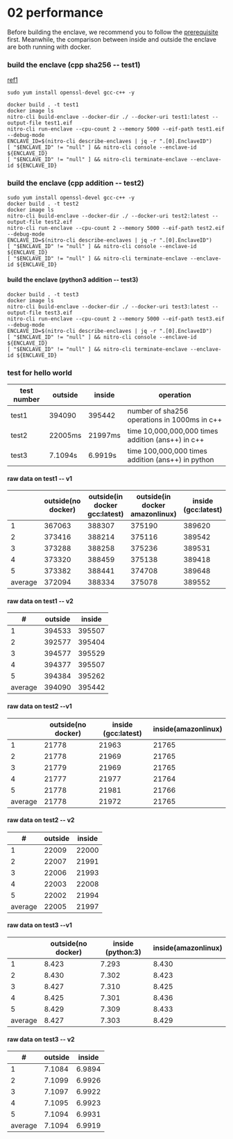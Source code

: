# 02 performance

Before building the enclave, we recommend you to follow the [prerequisite](/prerequisite.md) first. Meanwhile, the comparison between inside and outside the enclave are both running with docker.

### build the enclave (cpp sha256 -- test1)

[ref1](https://stackoverflow.com/questions/2262386/generate-sha256-with-openssl-and-c/10632725)

```
sudo yum install openssl-devel gcc-c++ -y 

docker build . -t test1
docker image ls
nitro-cli build-enclave --docker-dir ./ --docker-uri test1:latest --output-file test1.eif
nitro-cli run-enclave --cpu-count 2 --memory 5000 --eif-path test1.eif --debug-mode
ENCLAVE_ID=$(nitro-cli describe-enclaves | jq -r ".[0].EnclaveID")
[ "$ENCLAVE_ID" != "null" ] && nitro-cli console --enclave-id ${ENCLAVE_ID}
[ "$ENCLAVE_ID" != "null" ] && nitro-cli terminate-enclave --enclave-id ${ENCLAVE_ID}
```

### build the enclave (cpp addition -- test2)

```
sudo yum install openssl-devel gcc-c++ -y 
docker build . -t test2
docker image ls
nitro-cli build-enclave --docker-dir ./ --docker-uri test2:latest --output-file test2.eif
nitro-cli run-enclave --cpu-count 2 --memory 5000 --eif-path test2.eif --debug-mode
ENCLAVE_ID=$(nitro-cli describe-enclaves | jq -r ".[0].EnclaveID")
[ "$ENCLAVE_ID" != "null" ] && nitro-cli console --enclave-id ${ENCLAVE_ID}
[ "$ENCLAVE_ID" != "null" ] && nitro-cli terminate-enclave --enclave-id ${ENCLAVE_ID}
```

#### build the enclave (python3 addition -- test3)

```
docker build . -t test3
docker image ls
nitro-cli build-enclave --docker-dir ./ --docker-uri test3:latest --output-file test3.eif
nitro-cli run-enclave --cpu-count 2 --memory 5000 --eif-path test3.eif --debug-mode
ENCLAVE_ID=$(nitro-cli describe-enclaves | jq -r ".[0].EnclaveID")
[ "$ENCLAVE_ID" != "null" ] && nitro-cli console --enclave-id ${ENCLAVE_ID}
[ "$ENCLAVE_ID" != "null" ] && nitro-cli terminate-enclave --enclave-id ${ENCLAVE_ID}
```


### test for hello world

| test number | outside | inside    | operation                             |
| ----------- | --------|--------- | ------------------------------------------ |
| test1       | 394090 | 395442 | number of sha256 operations in 1000ms in c++     |
| test2       | 22005ms | 21997ms | time 10,000,000,000 times addition (ans++) in c++ |
| test3       | 7.1094s | 6.9919s | time 100,000,000 times addition (ans++) in python |



#### raw data on test1 -- v1

| |outside(no docker) | outside(in docker gcc:latest) |outside(in docker amazonlinux)| inside (gcc:latest) | inside(amazonlinux)|
|--|--|--|--|--|--|
|1|367063|388307|375190|389620|375801|
|2|373416|388214|375116|389542|375567|
|3|373288|388258|375236|389531|375486|
|4|373320|388459|375138|389418|375481|
|5|373382|388441|374708|389648|375831|
|average|372094|388334|375078|389552|375633|


#### raw data on test1 -- v2
|#|outside|inside|
|-|-------|------|
|1|394533|395507|
|2|392577|395404|
|3|394577|395529|
|4|394377|395507|
|5|394384|395262|
|average|394090|395442|

#### raw data on test2 --v1

|| outside(no docker) | inside (gcc:latest) | inside(amazonlinux)|
|--|--|--|--|
|1|21778|21963|21765|
|2|21778|21969|21765|
|3|21779|21969|21765|
|4|21777|21977|21764|
|5|21778|21981|21766|
|average|21778|21972|21765|

#### raw data on test2 -- v2
|#|outside|inside|
|-|-------|------|
|1|22009|22000|
|2|22007|21991|
|3|22006|21993|
|4|22003|22008|
|5|22002|21994|
|average|22005|21997|


#### raw data on test3 --v1

|| outside(no docker) | inside (python:3) | inside(amazonlinux)|
|--|--|--|--|
|1|8.423|7.293|8.430|
|2|8.430|7.302|8.423|
|3|8.427|7.310|8.425|
|4|8.425|7.301|8.436|
|5|8.429|7.309|8.433|
|average|8.427|7.303|8.429|

#### raw data on test3 -- v2
|#|outside|inside|
|-|-------|------|
|1|7.1084|6.9894|
|2|7.1099|6.9926|
|3|7.1097|6.9922|
|4|7.1095|6.9923|
|5|7.1094|6.9931|
|average|7.1094|6.9919|
